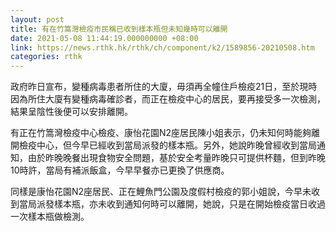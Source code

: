 ```yaml
---
layout: post
title: 有在竹篙灣檢疫市民稱已收到樣本瓶但未知幾時可以離開
date: 2021-05-08 11:44:19.000000000 +08:00
link: https://news.rthk.hk/rthk/ch/component/k2/1589856-20210508.htm
categories: rthk
---
```


政府昨日宣布，變種病毒患者所住的大廈，毋須再全幢住戶檢疫21日，至於現時因為所住大廈有變種病毒確診者，而正在檢疫中心的居民，要再接受多一次檢測，結果呈陰性後便可以安排離開。

有正在竹篙灣檢疫中心檢疫、康怡花園N2座居民陳小姐表示，仍未知何時能夠離開檢疫中心，但今早已經收到當局派發的樣本瓶。另外，她說昨晚曾經收到當局通知，由於昨晚晚餐出現食物安全問題，基於安全考量昨晚只可提供杯麵，但到昨晚10時許，當局有補派飯盒，今早早餐亦已更換了供應商。

同樣是康怡花園N2座居民、正在鯉魚門公園及度假村檢疫的郭小姐說，今早未收到當局派發樣本瓶，亦未收到通知何時可以離開，她說，只是在開始檢疫當日收過一次樣本瓶做檢測。
